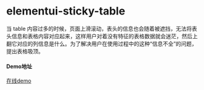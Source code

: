 # elementui-sticky-table
当 table 内容过多的时候，页面上滑滚动，表头的信息也会随着被遮挡，无法将表头信息和表格内容对应起来，这样用户对着没有特征的表格数据就会迷茫，然后上翻它对应的列信息是什么。为了解决用户在使用过程中的这种“信息不全”的问题，提出表格吸顶。
#### Demo地址
[在线demo](https://popozzz.github.io/elementUIStickyTable/)
